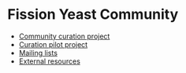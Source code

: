 # Fission Yeast Community

- [Community curation project](community/fission-yeast-community-curation-project)
- [Curation pilot project](community/fission-yeast-community-curation-pilot-project)
- [Mailing lists](community/mailing-lists)
- [External resources](community/internet-resources)

